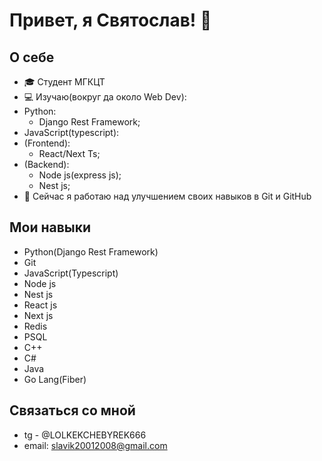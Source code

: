 # Привет, я Святослав! 👋

## О себе
- 🎓 Студент МГКЦТ
- 💻 Изучаю(вокруг да около Web Dev):
- Python:
  - Django Rest Framework;
- JavaScript(typescript):
- (Frontend):
  - React/Next Ts;
- (Backend):
  - Node js(express js);
  - Nest js;
- 🌱 Сейчас я работаю над улучшением своих навыков в Git и GitHub

## Мои навыки
- Python(Django Rest Framework)
- Git
- JavaScript(Typescript)
- Node js
- Nest js
- React js
- Next js
- Redis
- PSQL
- C++
- C#
- Java
- Go Lang(Fiber)
  

## Связаться со мной
- tg - @LOLKEKCHEBYREK666
- email: slavik20012008@gmail.com
